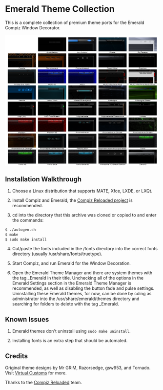 Emerald Theme Collection
========================
This is a complete collection of premium theme ports for the Emerald Compiz Window Decorator.

![Emerald_Theme_Collection](https://github.com/OliverKurz/emerald-theme-collection/raw/master/images/Preview.png)

Installation Walkthrough
------------------------
1. Choose a Linux distribution that supports MATE, Xfce, LXDE, or LXQt.

2. Install Compiz and Emerald, the [Compiz Reloaded project](https://github.com/compiz-reloaded) is recommended.

3. cd into the directory that this archive was cloned or copied to and enter the commands:

```
$ ./autogen.sh
$ make
$ sudo make install
```

4. Cut/paste the fonts included in the /fonts directory into the correct fonts directory (usually /usr/share/fonts/truetype).

5. Start Compiz, and run Emerald for the Window Decoration.

6. Open the Emerald Theme Manager and there are system themes with the tag _Emerald in their title. Unchecking all of the options in the Emerald Settings section in the Emerald Theme Manager is recommended, as well as disabling the button fade and pulse settings. Uninstalling these Emerald themes, for now, can be done by cding as administrator into the /usr/share/emerald/themes directory and searching for folders to delete with the tag _Emerald.

Known Issues
------------
1. Emerald themes don't uninstall using `sudo make uninstall`.

2. Installing fonts is an extra step that should be automated.

Credits
--------
Original theme designs by Mr GRiM, Razorsedge, gsw953, and Tornado. Visit [Virtual Customs](http://virtualcustoms.net/forum.php) for more.

Thanks to the [Compiz Reloaded](https://github.com/compiz-reloaded) team.